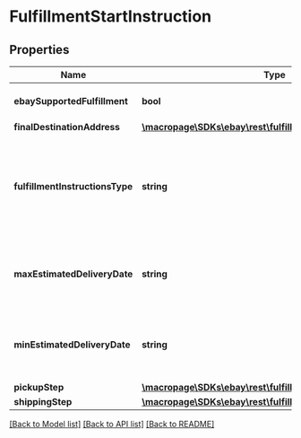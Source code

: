 # FulfillmentStartInstruction

## Properties
Name | Type | Description | Notes
------------ | ------------- | ------------- | -------------
**ebaySupportedFulfillment** | **bool** | This field is only returned if its value is true and indicates that the fulfillment will be shipped via eBay&#39;s Global Shipping Program. For more information, see the Global Shipping Program help topic. | [optional] 
**finalDestinationAddress** | [**\macropage\SDKs\ebay\rest\fulfillment\Model\Address**](Address.md) |  | [optional] 
**fulfillmentInstructionsType** | **string** | The enumeration value returned in this field indicates the method of fulfillment that will be used to deliver this set of line items (this package) to the buyer. This field will have a value of SHIP_TO if the ebaySupportedFulfillment field is returned with a value of true. See the FulfillmentInstructionsType definition for more information about different fulfillment types. For implementation help, refer to &lt;a href&#x3D;&#39;https://developer.ebay.com/devzone/rest/api-ref/fulfillment/types/FulfillmentInstructionsType.html&#39;&gt;eBay API documentation&lt;/a&gt; | [optional] 
**maxEstimatedDeliveryDate** | **string** | This is the estimated latest date that the fulfillment will be completed. This timestamp is in ISO 8601 format, which uses the 24-hour Universal Coordinated Time (UTC) clock. This field is not returned if the value of the fulfillmentInstructionsType field is DIGITAL. Format: YYYY-MM-DDTHH:MM:SS.SSSZ Example: 2015-08-04T19:09:02.768Z | [optional] 
**minEstimatedDeliveryDate** | **string** | This is the estimated earliest date that the fulfillment will be completed. This timestamp is in ISO 8601 format, which uses the 24-hour Universal Coordinated Time (UTC) clock. This field is not returned if the value of the fulfillmentInstructionsType field is DIGITAL. Format: YYYY-MM-DDTHH:MM:SS.SSSZ Example: 2015-08-04T19:09:02.768Z | [optional] 
**pickupStep** | [**\macropage\SDKs\ebay\rest\fulfillment\Model\PickupStep**](PickupStep.md) |  | [optional] 
**shippingStep** | [**\macropage\SDKs\ebay\rest\fulfillment\Model\ShippingStep**](ShippingStep.md) |  | [optional] 

[[Back to Model list]](../README.md#documentation-for-models) [[Back to API list]](../README.md#documentation-for-api-endpoints) [[Back to README]](../README.md)


